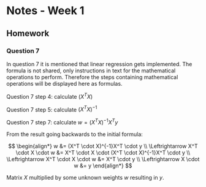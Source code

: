 
# Notes - Week 1

## Homework

### Question 7

In question 7 it is mentioned that linear regression gets implemented. The formula is not shared, only instructions in text for the mathematical operations to perform. Therefore the steps containing mathematical operations will be displayed here as formulas.

Question 7 step 4: calculate $(X^TX)$

Question 7 step 5: calculate $(X^TX)^{-1}$

Question 7 step 7: calculate $w=(X^TX)^{-1}X^Ty$

From the result going backwards to the initial formula:

$$
\begin{align*}
w &= (X^T \cdot X)^{-1}X^T \cdot y \\ 
\Leftrightarrow
X^T \cdot X \cdot w &= X^T \cdot X \cdot (X^T \cdot X)^{-1}X^T \cdot y \\ 
\Leftrightarrow
X^T \cdot X \cdot w &= X^T \cdot y \\ 
\Leftrightarrow
X \cdot w &= y
\end{align*}
$$



Matrix $X$ multiplied by some unknown weights $w$ resulting in $y$.
